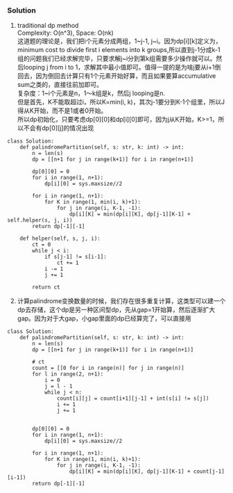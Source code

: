 ### Solution
1. traditional dp method <br />
Complexity: O(n^3), Space: O(nk) <br />
这道题的理论是，我们把i个元素分成两组，1~j-1, j~i。因为dp[i][k]定义为，minimum cost to divide first i elements into k groups,所以直到j-1分成k-1组的问题我们已经求解完毕，只要求解j~i分到第k组需要多少操作就可以。然后looping j from i to 1，求解其中最小值即可。值得一提的是为啥j要从i+1倒回去，因为倒回去计算只有1个元素开始好算，而且如果要算accumulative sum之类的，直接往前加即可。<br />
复杂度：1~i个元素是n，1～k组是k，然后j looping是n. <br />
但是首先，K不能取超过i，所以K=min(i, k)，其次j-1要分到K-1个组里，所以J得从K开始，而不是1或者0开始。<br />
所以dp初始化，只要考虑dp[0][0]和dp[i][0]即可，因为j从K开始，K>=1，所以不会有dp[0][j]的情况出现
```
class Solution:
    def palindromePartition(self, s: str, k: int) -> int:
        n = len(s)
        dp = [[n+1 for j in range(k+1)] for i in range(n+1)]
        
        dp[0][0] = 0
        for i in range(1, n+1):
            dp[i][0] = sys.maxsize//2
            
        for i in range(1, n+1):
            for K in range(1, min(i, k)+1):
                for j in range(i, K-1, -1):
                    dp[i][K] = min(dp[i][K], dp[j-1][K-1] + self.helper(s, j, i))        
        return dp[-1][-1]
    
    def helper(self, s, j, i):
        ct = 0
        while j < i:
            if s[j-1] != s[i-1]:
                ct += 1
            i -= 1
            j += 1
        
        return ct
```
2. 计算palindrome变换数量的时候，我们存在很多重复计算，这类型可以建一个dp去存储，这个dp是另一种区间型dp，先从gap=1开始算，然后逐渐扩大gap。因为对于大gap，小gap里面的dp已经算完了，可以直接用
```
class Solution:
    def palindromePartition(self, s: str, k: int) -> int:
        n = len(s)
        dp = [[n+1 for j in range(k+1)] for i in range(n+1)]
        
        # ct
        count = [[0 for i in range(n)] for j in range(n)]
        for l in range(2, n+1):
            i = 0
            j = l - 1
            while j < n:
                count[i][j] = count[i+1][j-1] + int(s[i] != s[j])
                i += 1
                j += 1
        
        
        dp[0][0] = 0
        for i in range(1, n+1):
            dp[i][0] = sys.maxsize//2
            
        for i in range(1, n+1):
            for K in range(1, min(i, k)+1):
                for j in range(i, K-1, -1):
                    dp[i][K] = min(dp[i][K], dp[j-1][K-1] + count[j-1][i-1])        
        return dp[-1][-1]
```